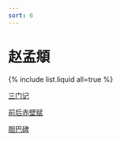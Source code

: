 ```yaml
---
sort: 6
---
```


# 赵孟頫

{% include list.liquid all=true %}

[三门记](https://life696.github.io/shuFaImg/Doc_Art/zhaoMengFu/%E8%B5%B5%E5%AD%9F%E9%A0%AB_%E4%B8%89%E9%97%A8%E8%AE%B0.html)

[前后赤壁赋](https://life696.github.io/shuFaImg/Doc_Art/zhaoMengFu/%E8%B5%B5%E5%AD%9F%E9%A0%AB_%E5%89%8D%E5%90%8E%E8%B5%A4%E5%A3%81%E8%B5%8B.html)

[胆巴碑](https://life696.github.io/shuFaImg/Doc_Art/zhaoMengFu/%E8%B5%B5%E5%AD%9F%E9%A0%AB_%E8%83%86%E5%B7%B4%E7%A2%91.html)

